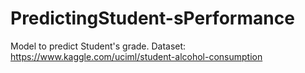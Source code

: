# PredictingStudent-sPerformance

Model to predict Student's grade.
Dataset: https://www.kaggle.com/uciml/student-alcohol-consumption
